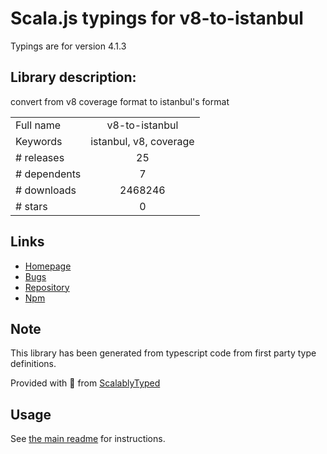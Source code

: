 
# Scala.js typings for v8-to-istanbul

Typings are for version 4.1.3

## Library description:
convert from v8 coverage format to istanbul's format

|                    |                 |
| ------------------ | :-------------: |
| Full name          | v8-to-istanbul |
| Keywords           | istanbul, v8, coverage |
| # releases         | 25 |
| # dependents       | 7 |
| # downloads        | 2468246 |
| # stars            | 0 |

## Links
- [Homepage](https://github.com/istanbuljs/v8-to-istanbul#readme)
- [Bugs](https://github.com/istanbuljs/v8-to-istanbul/issues)
- [Repository](https://github.com/istanbuljs/v8-to-istanbul)
- [Npm](https://www.npmjs.com/package/v8-to-istanbul)
    


## Note
This library has been generated from typescript code from first party type definitions.

Provided with :purple_heart: from [ScalablyTyped](https://github.com/oyvindberg/ScalablyTyped)

## Usage
See [the main readme](../../readme.md) for instructions.


